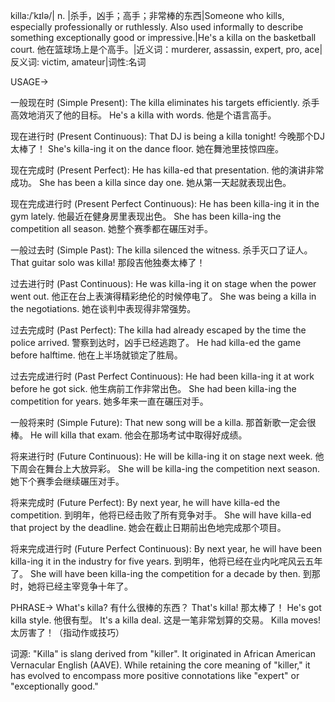killa:/ˈkɪlə/| n. |杀手，凶手；高手；非常棒的东西|Someone who kills, especially professionally or ruthlessly. Also used informally to describe something exceptionally good or impressive.|He's a killa on the basketball court. 他在篮球场上是个高手。|近义词：murderer, assassin, expert, pro, ace|反义词: victim, amateur|词性:名词

USAGE->

一般现在时 (Simple Present):
The killa eliminates his targets efficiently.  杀手高效地消灭了他的目标。
He's a killa with words. 他是个语言高手。

现在进行时 (Present Continuous):
That DJ is being a killa tonight! 今晚那个DJ太棒了！
She's killa-ing it on the dance floor. 她在舞池里技惊四座。

现在完成时 (Present Perfect):
He has killa-ed that presentation. 他的演讲非常成功。
She has been a killa since day one. 她从第一天起就表现出色。

现在完成进行时 (Present Perfect Continuous):
He has been killa-ing it in the gym lately. 他最近在健身房里表现出色。
She has been killa-ing the competition all season. 她整个赛季都在碾压对手。

一般过去时 (Simple Past):
The killa silenced the witness. 杀手灭口了证人。
That guitar solo was killa! 那段吉他独奏太棒了！

过去进行时 (Past Continuous):
He was killa-ing it on stage when the power went out.  他正在台上表演得精彩绝伦的时候停电了。
She was being a killa in the negotiations.  她在谈判中表现得非常强势。


过去完成时 (Past Perfect):
The killa had already escaped by the time the police arrived.  警察到达时，凶手已经逃跑了。
He had killa-ed the game before halftime. 他在上半场就锁定了胜局。

过去完成进行时 (Past Perfect Continuous):
He had been killa-ing it at work before he got sick. 他生病前工作非常出色。
She had been killa-ing the competition for years. 她多年来一直在碾压对手。

一般将来时 (Simple Future):
That new song will be a killa. 那首新歌一定会很棒。
He will killa that exam. 他会在那场考试中取得好成绩。

将来进行时 (Future Continuous):
He will be killa-ing it on stage next week. 他下周会在舞台上大放异彩。
She will be killa-ing the competition next season. 她下个赛季会继续碾压对手。

将来完成时 (Future Perfect):
By next year, he will have killa-ed the competition. 到明年，他将已经击败了所有竞争对手。
She will have killa-ed that project by the deadline. 她会在截止日期前出色地完成那个项目。

将来完成进行时 (Future Perfect Continuous):
By next year, he will have been killa-ing it in the industry for five years. 到明年，他将已经在业内叱咤风云五年了。
She will have been killa-ing the competition for a decade by then. 到那时，她将已经主宰竞争十年了。


PHRASE->
What's killa?  有什么很棒的东西？
That's killa!  那太棒了！
He's got killa style.  他很有型。
It's a killa deal.  这是一笔非常划算的交易。
Killa moves!  太厉害了！（指动作或技巧）


词源:  "Killa" is slang derived from "killer".  It originated in African American Vernacular English (AAVE).  While retaining the core meaning of "killer," it has evolved to encompass more positive connotations like "expert" or "exceptionally good."

